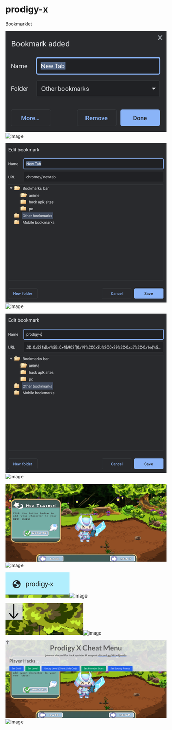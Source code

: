 # prodigy-x

Bookmarklet

<img src="https://github.com/hackPD/prodigy-x/blob/main/pics/Screenshot%202022-08-27%203.35.57%20PM.png?raw=true" alt="Screenshot 2022-08-27 3.35.57 PM.png"/>![image](https://user-images.githubusercontent.com/112125038/187045763-237c169d-09a6-4fc6-8b7c-b5f133955413.png)

<img src="https://github.com/hackPD/prodigy-x/blob/main/pics/Screenshot%202022-08-27%203.36.25%20PM.png?raw=true" alt="Screenshot 2022-08-27 3.36.25 PM.png"/>![image](https://user-images.githubusercontent.com/112125038/187045771-8e6604e5-f80e-4a13-840a-7a22fcd1f5e4.png)

<img src="https://github.com/hackPD/prodigy-x/blob/main/pics/Screenshot%202022-08-27%203.37.18%20PM.png?raw=true" alt="Screenshot 2022-08-27 3.37.18 PM.png"/>![image](https://user-images.githubusercontent.com/112125038/187045784-87f8e8af-6973-4195-af53-7173a059fd4b.png)

<img src="https://github.com/hackPD/prodigy-x/blob/main/pics/Screenshot%202022-08-27%203.37.49%20PM.png?raw=true" alt="Screenshot 2022-08-27 3.37.49 PM.png"/>![image](https://user-images.githubusercontent.com/112125038/187045793-768d2d12-9d2f-44e9-a16f-6024cd14c05a.png)

<img src="https://github.com/hackPD/prodigy-x/blob/main/pics/Screenshot%202022-08-27%203.37.57%20PM.png?raw=true" alt="Screenshot 2022-08-27 3.37.57 PM.png"/>![image](https://user-images.githubusercontent.com/112125038/187045801-bd812136-9d49-41a6-a619-5f043705090f.png)

<img src="https://github.com/hackPD/prodigy-x/blob/main/pics/Screenshot%202022-08-27%203.38.16%20PM.png?raw=true" alt="Screenshot 2022-08-27 3.38.16 PM.png"/>![image](https://user-images.githubusercontent.com/112125038/187045813-9bd57949-8d12-40fc-b296-e3d50a4f21d8.png)

<img src="https://github.com/hackPD/prodigy-x/blob/main/pics/Screenshot%202022-08-27%203.38.26%20PM.png?raw=true" alt="Screenshot 2022-08-27 3.38.26 PM.png"/>![image](https://user-images.githubusercontent.com/112125038/187045827-7066b970-68b9-4a52-90af-b3bf5f0377c6.png)


